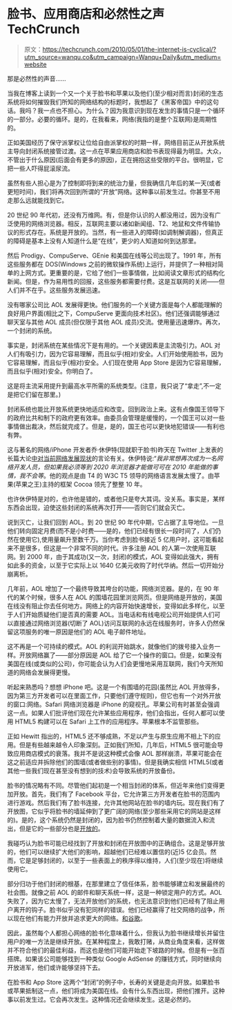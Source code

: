 # 脸书、应用商店和必然性之声 TechCrunch

> 原文：<https://techcrunch.com/2010/05/01/the-internet-is-cyclical/?utm_source=wanqu.co&utm_campaign=Wanqu+Daily&utm_medium=website>

那是必然性的声音……

当我在博客上读到一个又一个关于脸书和苹果以及他们(至少相对而言)封闭的生态系统将如何摧毁我们所知的网络结构的标题时，我想起了《黑客帝国》中的这句话。我吗？我一点也不担心。为什么？因为我意识到现在发生的事情只是一个循环的一部分。必要的循环。是的，在我看来，网络(我指的是整个互联网)是周期性的。

正如美国经历了保守派掌权让位给自由派掌权的时期一样，网络目前正从开放系统主导向封闭系统接管过渡。这一点在苹果应用商店和脸书表现得最为明显。大众，不管出于什么原因(后面会有更多的原因)，正在拥抱这些受限的平台。很明显，它把一些人吓得屁滚尿流。

虽然有些人担心是为了控制即将到来的统治力量，但我确信几年后的某一天(或者更短时间)，我们将再次回到所谓的“开放”网络。这种事以前发生过。你甚至不用走那么远就能找到它。

20 世纪 90 年代初，还没有万维网。有，但是你认识的人都没用过，因为没有广泛使用的网络浏览器。相反，互联网主要以诸如新闻组、T2、地鼠和文件传输协议的形式存在。系统是开放的。当然，有一些进入的障碍(如调制解调器)，但真正的障碍是基本上没有人知道什么是“在线”，更少的人知道如何到达那里。

然后 Prodigy、CompuServe、GEnie 和美国在线等公司出现了。1991 年，所有这些服务都在 DOS(Windows 之前的微软操作系统)上运行，并提供了一种相对简单的上网方式。更重要的是，它给了他们一些事情做，比如阅读文章形式的结构化新闻。但是，作为易用性的回报，这些服务都需要付费。这是互联网的关闭——但人们并不在乎。这些服务发展迅速。

没有哪家公司比 AOL 发展得更快。他们服务的一个关键方面是每个人都能理解的良好用户界面(相比之下，CompuServe 更面向技术社区)。他们还强调能够通过聊天室与其他 AOL 成员(但仅限于其他 AOL 成员)交流。使用量迅速爆炸。再次，一个封闭的系统。

事实是，封闭系统在某些情况下是有用的。一个关键因素是主流吸引力。AOL 对人们有吸引力，因为它容易理解，而且似乎(相对)安全。人们开始使用脸书，因为它容易理解，而且似乎(相对)安全。人们现在使用 App Store 是因为它容易理解，而且似乎(相对)安全。你明白了。

这是将主流采用提升到最高水平所需的系统类型。(注意，我只说了“拿走”,不一定是把它们留在那里。)

封闭系统也能比开放系统更快地适应和改变。回到政治上来。这有点像国王领导下的政府比共和制下的政府更有效率。由委员会管理是缓慢的，一个国王可以对一些事情做出裁决，然后就完成了。但是，是的，国王也可以更快地犯错误——有利也有弊。

这与著名的网络/iPhone 开发者乔·休伊特(现就职于脸书)昨天在 Twitter 上发表的长篇大论[中对当前网络发展现状](https://beta.techcrunch.com/2010/04/30/joe-hewitt-web-development/)的言论有关。休伊特说:“*我非常想再次成为一名网络开发人员，但如果我必须等到 2020 年浏览器才能做可可在 2010 年能做的事情，我不会等*。他的观点是由 T4 的 W3C T5 领导的网络语言发展太慢了。由苹果(苹果之王)主持的框架 Cocoa 领先了整整 10 年。

也许休伊特是对的，也许他是错的，或者他只是夸大其词。没关系。事实是，某样东西会出现，迫使这些封闭的系统再次打开——否则它们就会灭亡。

说到灭亡，让我们回到 AOL。到 20 世纪 90 年代中期，它占据了主导地位。一旦他们转向固定月费(而不是小时费——是的，他们已经有很长一段时间了，人们仍然在使用它),使用量飙升至数千万。当你考虑到脸书接近 5 亿用户时，这可能看起来不是很多，但这是一个非常不同的时代。许多注册 AOL 的人第一次使用互联网。到 2000 年，由于其成功(又一次，封闭)的模式，AOL 变得如此强大，拥有如此多的资金，以至于它实际上以 1640 亿美元收购了时代华纳。然后一切开始分崩离析。

几年前，AOL 增加了一个最终导致其垮台的功能，网络浏览器。是的，在 90 年代的某个时候，很多人在 AOL 的围墙花园里浏览网页。但是网络是开放的，美国在线没有阻止你去任何地方。网络上的内容开始快速增长，变得如此多样化，以至于人们开始质疑他们是否真的需要 AOL。当电话和有线电视公司开始提供人们可以直接通过网络浏览器(切断了 AOL)访问互联网的永远在线服务时，许多人仍然保留这项服务的唯一原因是他们的 AOL 电子邮件地址。

这不再是一个可持续的模式。AOL 的利润开始跳水，就像他们的拨号接入业务一样。开放网络赢了——部分原因是 AOL 给了它一个操作的窗口。但是，如果没有美国在线(或类似的公司)，你可能会认为人们会更慢地采用互联网，我们今天所知道的网络会发展得更慢。

听起来熟悉吗？想想 iPhone 吧。这是一个有围墙的花园(虽然比 AOL 开放得多，因为第三方开发者可以在里面工作，只要他们遵守规则)，但它也有一个对外开放的窗口:网络。Safari 网络浏览器是 iPhone 的窥视孔。苹果公司有时甚至会强调这一点。如果人们批评他们现在允许某些应用程序，他们会指出，任何人都可以使用 HTML5 构建可以在 Safari 上工作的应用程序。苹果根本不监管那些。

正如 Hewitt 指出的，HTML5 还不够成熟，不足以产生与原生应用不相上下的应用。但是有些越来越令人印象深刻。正如我们所知，几年后，HTML5 很可能会导致应用商店模式的衰落。我并不是说这种模式会像 AOL 那样崩溃，苹果可能会在这之前适应并拆除他们的围墙(或者做些别的事情)。但是我确实相信 HTML5(或者其他一些我们现在甚至没有想到的技术)会导致系统的开放备份。

脸书的情况略有不同。尽管他们起初是一个相当封闭的体系，但近年来他们变得更加开放。首先，我们有了 Facebook 平台，它允许第三方开发者在脸书的范围内进行游戏。然后我们有了脸书连接，允许其他网站在脸书的墙内玩。现在我们有了开放图，它似乎将脸书的墙延伸到了更广阔的网络(至少那些采用它的网站是这样的)。是的，这个系统仍然是封闭的，因为脸书仍然控制着大量的数据流入和流出，但是它的一些部分也是[开放的](https://beta.techcrunch.com/2010/04/23/facebook-open-graph/)。

我碰巧认为脸书可能已经找到了开放和封闭在开放图中的正确组合。这是足够开放的，他们可以继续扩大他们的影响，超越他们已经难以置信的(近)5 亿会员。然而，它是足够封闭的，以至于一些表面上的秩序得以维持，人们(至少现在)将继续使用它。

部分归功于他们封闭的根基，在那里建立了信任体系，脸书能够建立和发展最终的社会图。就像之前 AOL 的邮件和聊天系统一样，这是一种锁定用户的方式。AOL 失败了，因为它太慢了，无法开放他们的系统，也无法意识到他们已经有了阻止用户离开的钩子。脸书似乎没有犯同样的错误。他们已经赢得了社交网络的战争，所以现在他们有能力开放并追求更大的网络。[和谷歌](https://beta.techcrunch.com/2010/04/25/the-age-of-facebook/)。

因此，虽然每个人都担心网络的脸书化意味着什么，但我认为脸书继续增长并留住用户的唯一方法是继续开放。在某种程度上，我敢打赌，从商业角度来看，这样做并不符合他们的最佳利益，而这也是他们可能开始走下坡路的时候。但是有一张百搭牌。如果该公司能够找到一种类似 Google AdSense 的赚钱方式，同时继续向开放进军，他们或许能够坚持下去。

在脸书和 App Store 这两个“封闭”的例子中，长寿的关键是走向开放。如果脸书或苹果抵制这一点，他们将成为美国在线。会有什么东西出现，把他们推开。这种事以前发生过。它会再次发生。这种情况还会继续发生。这是必然的。